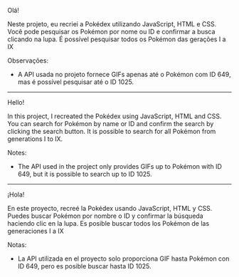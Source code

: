 Olá!

Neste projeto, eu recriei a Pokédex utilizando JavaScript, HTML e CSS. Você pode pesquisar os Pokémon por nome ou ID e confirmar a busca clicando na lupa. 
É possível pesquisar todos os Pokémon das gerações I a IX

Observações:
- A API usada no projeto fornece GIFs apenas até o Pokémon com ID 649, mas é possível pesquisar até o ID 1025.

---------------------------------------------------------------------------------------------------------------------------------------------------------------------------------

Hello!

In this project, I recreated the Pokédex using JavaScript, HTML and CSS. You can search for Pokémon by name or ID and confirm the search by clicking the search button.
It is possible to search for all Pokémon from generations I to IX.

Notes:
- The API used in the project only provides GIFs up to Pokémon with ID 649, but it is possible to search up to ID 1025.

---------------------------------------------------------------------------------------------------------------------------------------------------------------------------------

¡Hola!

En este proyecto, recreé la Pokédex usando JavaScript, HTML y CSS. Puedes buscar Pokémon por nombre o ID y confirmar la búsqueda haciendo clic en la lupa. 
Es posible buscar todos los Pokémon de las generaciones I a IX

Notas:
- La API utilizada en el proyecto solo proporciona GIF hasta Pokémon con ID 649, pero es posible buscar hasta ID 1025.
